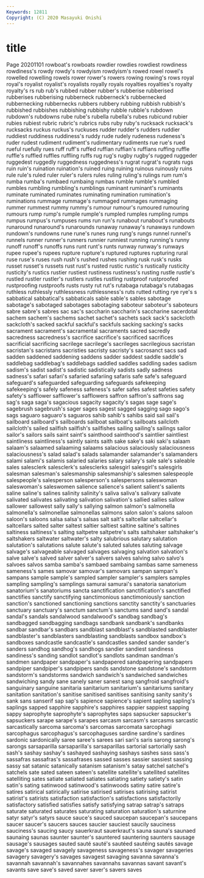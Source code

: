 ```yaml
---
Keywords: 12811
Copyright: (C) 2020 Masayuki Onishi
---
```


# title
Page 20201101
 rowboat's rowboats rowdier rowdies rowdiest rowdiness rowdiness's rowdy
rowdy's rowdyism rowdyism's rowed rowel rowel's rowelled rowelling rowels rower
rower's rowers rowing rowing's rows royal royal's royalist royalist's royalists
royally royals royalties royalties's royalty royalty's rs rub rub's rubbed
rubber rubber's rubberise rubberised rubberises rubberising rubberneck rubberneck's rubbernecked rubbernecking
rubbernecks rubbers rubbery rubbing rubbish rubbish's rubbished rubbishes rubbishing rubbishy
rubble rubble's rubdown rubdown's rubdowns rube rube's rubella rubella's rubes
rubicund rubier rubies rubiest rubric rubric's rubrics rubs ruby ruby's
rucksack rucksack's rucksacks ruckus ruckus's ruckuses rudder rudder's rudders ruddier
ruddiest ruddiness ruddiness's ruddy rude rudely rudeness rudeness's ruder rudest
rudiment rudiment's rudimentary rudiments rue rue's rued rueful ruefully rues
ruff ruff's ruffed ruffian ruffian's ruffians ruffing ruffle ruffle's ruffled
ruffles ruffling ruffs rug rug's rugby rugby's rugged ruggeder ruggedest
ruggedly ruggedness ruggedness's rugrat rugrat's rugrats rugs ruin ruin's ruination
ruination's ruined ruing ruining ruinous ruinously ruins rule rule's ruled
ruler ruler's rulers rules ruling ruling's rulings rum rum's rumba
rumba's rumbaed rumbaing rumbas rumble rumble's rumbled rumbles rumbling rumbling's
rumblings ruminant ruminant's ruminants ruminate ruminated ruminates ruminating rumination rumination's
ruminations rummage rummage's rummaged rummages rummaging rummer rummest rummy rummy's
rumour rumour's rumoured rumouring rumours rump rump's rumple rumple's rumpled
rumples rumpling rumps rumpus rumpus's rumpuses rums run run's runabout
runabout's runabouts runaround runaround's runarounds runaway runaway's runaways rundown rundown's
rundowns rune rune's runes rung rung's rungs runnel runnel's runnels
runner runner's runners runnier runniest running running's runny runoff runoff's
runoffs runs runt runt's runts runway runway's runways rupee rupee's
rupees rupture rupture's ruptured ruptures rupturing rural ruse ruse's ruses
rush rush's rushed rushes rushing rusk rusk's rusks russet russet's
russets rust rust's rusted rustic rustic's rustically rusticity rusticity's rustics
rustier rustiest rustiness rustiness's rusting rustle rustle's rustled rustler rustler's
rustlers rustles rustling rustproof rustproofed rustproofing rustproofs rusts rusty rut
rut's rutabaga rutabaga's rutabagas ruthless ruthlessly ruthlessness ruthlessness's ruts rutted
rutting rye rye's s sabbatical sabbatical's sabbaticals sable sable's sables
sabotage sabotage's sabotaged sabotages sabotaging saboteur saboteur's saboteurs sabre sabre's
sabres sac sac's saccharin saccharin's saccharine sacerdotal sachem sachem's sachems
sachet sachet's sachets sack sack's sackcloth sackcloth's sacked sackful sackful's
sackfuls sacking sacking's sacks sacrament sacrament's sacramental sacraments sacred sacredly
sacredness sacredness's sacrifice sacrifice's sacrificed sacrifices sacrificial sacrificing sacrilege sacrilege's
sacrileges sacrilegious sacristan sacristan's sacristans sacristies sacristy sacristy's sacrosanct sacs
sad sadden saddened saddening saddens sadder saddest saddle saddle's saddlebag
saddlebag's saddlebags saddled saddles saddling sades sadism sadism's sadist sadist's
sadistic sadistically sadists sadly sadness sadness's safari safari's safaried safariing
safaris safe safe's safeguard safeguard's safeguarded safeguarding safeguards safekeeping safekeeping's
safely safeness safeness's safer safes safest safeties safety safety's safflower
safflower's safflowers saffron saffron's saffrons sag sag's saga saga's sagacious
sagacity sagacity's sagas sage sage's sagebrush sagebrush's sager sages sagest
sagged sagging sago sago's sags saguaro saguaro's saguaros sahib sahib's
sahibs said sail sail's sailboard sailboard's sailboards sailboat sailboat's sailboats
sailcloth sailcloth's sailed sailfish sailfish's sailfishes sailing sailing's sailings sailor
sailor's sailors sails saint saint's sainthood sainthood's saintlier saintliest saintliness
saintliness's saintly saints saith sake sake's saki saki's salaam salaam's
salaamed salaaming salaams salacious salaciously salaciousness salaciousness's salad salad's salads
salamander salamander's salamanders salami salami's salamis salaried salaries salary salary's
sale sale's saleable sales salesclerk salesclerk's salesclerks salesgirl salesgirl's salesgirls
salesman salesman's salesmanship salesmanship's salesmen salespeople salespeople's salesperson salesperson's salespersons
saleswoman saleswoman's saleswomen salience salience's salient salient's salients saline saline's
salines salinity salinity's saliva saliva's salivary salivate salivated salivates salivating
salivation salivation's sallied sallies sallow sallower sallowest sally sally's sallying
salmon salmon's salmonella salmonella's salmonellae salmonellas salmons salon salon's salons
saloon saloon's saloons salsa salsa's salsas salt salt's saltcellar saltcellar's
saltcellars salted salter saltest saltier saltiest saltine saltine's saltines saltiness
saltiness's salting saltpetre saltpetre's salts saltshaker saltshaker's saltshakers saltwater saltwater's
salty salubrious salutary salutation salutation's salutations salute salute's saluted salutes
saluting salvage salvage's salvageable salvaged salvages salvaging salvation salvation's salve
salve's salved salver salver's salvers salves salving salvo salvo's salvoes
salvos samba samba's sambaed sambaing sambas same sameness sameness's sames
samovar samovar's samovars sampan sampan's sampans sample sample's sampled sampler
sampler's samplers samples sampling sampling's samplings samurai samurai's sanatoria sanatorium
sanatorium's sanatoriums sancta sanctification sanctification's sanctified sanctifies sanctify sanctifying sanctimonious
sanctimoniously sanction sanction's sanctioned sanctioning sanctions sanctity sanctity's sanctuaries sanctuary
sanctuary's sanctum sanctum's sanctums sand sand's sandal sandal's sandals sandalwood
sandalwood's sandbag sandbag's sandbagged sandbagging sandbags sandbank sandbank's sandbanks sandbar
sandbar's sandbars sandblast sandblast's sandblasted sandblaster sandblaster's sandblasters sandblasting sandblasts
sandbox sandbox's sandboxes sandcastle sandcastle's sandcastles sanded sander sander's sanders
sandhog sandhog's sandhogs sandier sandiest sandiness sandiness's sanding sandlot sandlot's
sandlots sandman sandman's sandmen sandpaper sandpaper's sandpapered sandpapering sandpapers sandpiper
sandpiper's sandpipers sands sandstone sandstone's sandstorm sandstorm's sandstorms sandwich sandwich's
sandwiched sandwiches sandwiching sandy sane sanely saner sanest sang sangfroid
sangfroid's sanguinary sanguine sanitaria sanitarium sanitarium's sanitariums sanitary sanitation sanitation's
sanitise sanitised sanitises sanitising sanity sanity's sank sans sanserif sap
sap's sapience sapience's sapient sapling sapling's saplings sapped sapphire sapphire's
sapphires sappier sappiest sapping sappy saprophyte saprophyte's saprophytes saps sapsucker
sapsucker's sapsuckers sarape sarape's sarapes sarcasm sarcasm's sarcasms sarcastic sarcastically
sarcoma sarcoma's sarcomas sarcomata sarcophagi sarcophagus sarcophagus's sarcophaguses sardine sardine's
sardines sardonic sardonically saree saree's sarees sari sari's saris sarong
sarong's sarongs sarsaparilla sarsaparilla's sarsaparillas sartorial sartorially sash sash's sashay
sashay's sashayed sashaying sashays sashes sass sass's sassafras sassafras's sassafrases
sassed sasses sassier sassiest sassing sassy sat satanic satanically satanism
satanism's satay satchel satchel's satchels sate sated sateen sateen's satellite
satellite's satellited satellites satelliting sates satiate satiated satiates satiating satiety
satiety's satin satin's sating satinwood satinwood's satinwoods satiny satire satire's
satires satirical satirically satirise satirised satirises satirising satirist satirist's satirists
satisfaction satisfaction's satisfactions satisfactorily satisfactory satisfied satisfies satisfy satisfying satrap
satrap's satraps saturate saturated saturates saturating saturation saturation's saturnine satyr
satyr's satyrs sauce sauce's sauced saucepan saucepan's saucepans saucer saucer's
saucers sauces saucier sauciest saucily sauciness sauciness's saucing saucy sauerkraut
sauerkraut's sauna sauna's saunaed saunaing saunas saunter saunter's sauntered sauntering
saunters sausage sausage's sausages sauted sauté sauté's sautéed sautéing sautés
savage savage's savaged savagely savageness savageness's savager savageries savagery savagery's
savages savagest savaging savanna savanna's savannah savannah's savannahes savannahs savannas
savant savant's savants save save's saved saver saver's savers saves
